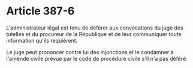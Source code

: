 # Article 387-6

L'administrateur légal est tenu de déférer aux convocations du juge des tutelles et du procureur de la République et de leur communiquer toute information qu'ils requièrent.

Le juge peut prononcer contre lui des injonctions et le condamner à l'amende civile prévue par le code de procédure civile s'il n'a pas déféré.
